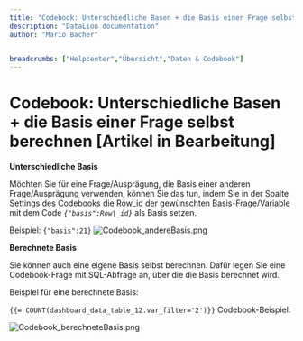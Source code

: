 ```yaml
---
title: "Codebook: Unterschiedliche Basen + die Basis einer Frage selbst berechnen [Artikel in Bearbeitung]"
description: "DataLion documentation"
author: "Mario Bacher"


breadcrumbs: ["Helpcenter","Übersicht","Daten & Codebook"]
---
```


# Codebook: Unterschiedliche Basen + die Basis einer Frage selbst berechnen [Artikel in Bearbeitung]

**Unterschiedliche Basis**

Möchten Sie für eine Frage/Ausprägung, die Basis einer anderen Frage/Ausprägung verwenden, können Sie das tun, indem Sie in der Spalte Settings des Codebooks die Row\_id der gewünschten Basis-Frage/Variable mit dem Code _`{"basis":Row\_id}`_ als Basis setzen. 

Beispiel: `{"basis":21}`
![Codebook_andereBasis.png](/img/83722304.png)

**Berechnete Basis**

Sie können auch eine eigene Basis selbst berechnen. Dafür legen Sie eine Codebook-Frage mit SQL-Abfrage an, über die die Basis berechnet wird. 

Beispiel für eine berechnete Basis:

`{{= COUNT(dashboard_data_table_12.var_filter='2')}}`
Codebook-Beispiel:

![Codebook_berechneteBasis.png](/img/83722311.png)
